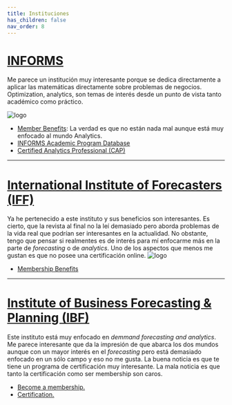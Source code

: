 ```yaml
---
title: Instituciones
has_children: false
nav_order: 8
---
```



# [INFORMS](https://www.informs.org/) 
Me parece un institución muy interesante porque se dedica directamente a aplicar las matemáticas directamente sobre problemas de negocios. Optimization, analytics, son temas de interés desde un punto de vista tanto académico como práctico.

![logo](https://sonic.northwestern.edu/wp-content/uploads/2016/02/INFORMS-3.jpg)

- [Member Benefits](https://www.informs.org/About-INFORMS/Member-Benefits): La verdad es que no están nada mal aunque está muy enfocado al mundo Analytics. 
- [INFORMS Academic Program Database](https://www.informs.org/Resource-Center/INFORMS-Academic-Program-Database)
- [Certified Analytics Professional (CAP)](https://www.certifiedanalytics.org/index.php)

---

#  [International Institute of Forecasters (IFF)](https://forecasters.org/)
Ya he pertenecido a este instituto y sus beneficios son interesantes. Es cierto, que la revista al final no la leí demasiado pero aborda problemas de la vida real que podrían ser interesantes en la actualidad. No obstante, tengo que pensar si realmentes es de interés para mí enfocarme más en la parte de *forecasting* o de *analytics*. Uno de los aspectos que menos me gustan es que no posee una certificación online.
![logo](https://forecasters.org/wp-content/themes/forecasters/images/logo-new.png)

- [Membership Benefits](https://forecasters.org/membership/benefits/)

---
# [Institute of Business Forecasting & Planning (IBF)](https://ibf.org)

Este instituto está muy enfocado en *demmand forecasting and analytics*. Me parece interesante que da la impresión de que abarca los dos mundos aunque con un mayor interés en el *forecasting* pero está demasiado enfocado en un sólo campo y eso no me gusta. La buena noticia es que te tiene un programa de certificación muy interesante. La mala noticia es que tanto la certificación como ser membership son caros. 

- [Become a membership.](https://ibf.org/ibfmembership)
- [Certification.](https://ibf.org/business-analytics-certification)



